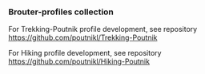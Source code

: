 ### Brouter-profiles collection

For Trekking-Poutnik profile development, see repository https://github.com/poutnikl/Trekking-Poutnik

For Hiking           profile development, see repository https://github.com/poutnikl/Hiking-Poutnik
